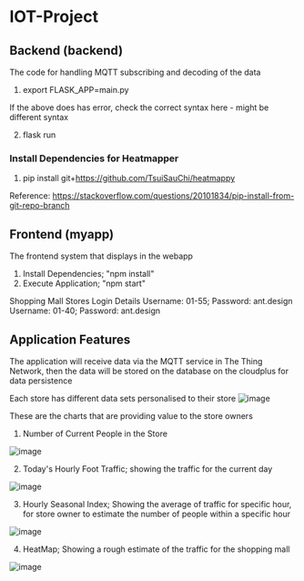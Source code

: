 # IOT-Project

## Backend (backend)
The code for handling MQTT subscribing and decoding of the data

1. export FLASK_APP=main.py

If the above does has error, check the correct syntax here - might be different syntax

2. flask run

### Install Dependencies for Heatmapper
1. pip install git+https://github.com/TsuiSauChi/heatmappy

Reference: https://stackoverflow.com/questions/20101834/pip-install-from-git-repo-branch

## Frontend (myapp)
The frontend system that displays in the webapp

1. Install Dependencies; "npm install"
2. Execute Application; "npm start"

Shopping Mall Stores Login Details
Username: 01-55; Password: ant.design
Username: 01-40; Password: ant.design

## Application Features 
The application will receive data via the MQTT service in The Thing Network, then the data will be stored on the database on the cloudplus for data persistence 

Each store has different data sets personalised to their store 
![image](https://user-images.githubusercontent.com/23652958/162811158-688fef2a-d5c7-4812-863d-5d97f1f1dd50.png)

These are the charts that are providing value to the store owners

1. Number of Current People in the Store 

![image](https://user-images.githubusercontent.com/23652958/162811478-669b0f1d-6104-423c-bb37-ab5f89458dd9.png)

2. Today's Hourly Foot Traffic; showing the traffic for the current day 

![image](https://user-images.githubusercontent.com/23652958/162811625-3453232f-7a65-46df-82e1-58d4ccbc0122.png)


3. Hourly Seasonal Index; Showing the average of traffic for specific hour, for store owner to estimate the number of people within a specific hour

![image](https://user-images.githubusercontent.com/23652958/162811768-b396f5db-9732-4a7c-b2d4-a0242c7648b2.png)

4. HeatMap; Showing a rough estimate of the traffic for the shopping mall

![image](https://user-images.githubusercontent.com/23652958/162811878-099318a0-df48-4a90-981d-df2b84a4dd11.png)

